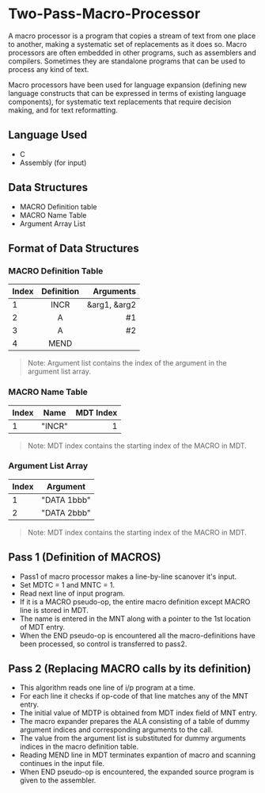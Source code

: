 
# Two-Pass-Macro-Processor
A macro processor is a program that copies a stream of text from one place to another, making a systematic set of replacements as it does so. Macro processors are often embedded in other programs, such as assemblers and compilers. Sometimes they are standalone programs that can be used to process any kind of text.   
  
Macro processors have been used for language expansion (defining new language constructs that can be expressed in terms of existing language components), for systematic text replacements that require decision making, and for text reformatting.
## Language Used
- C
- Assembly (for input)
## Data Structures
- MACRO Definition table
- MACRO Name Table
- Argument Array List 
## Format of Data Structures
### MACRO Definition Table
| Index|      Definition      |  Arguments |
|----------|:-------------:|------:|
| 1 |  INCR  | &arg1, &arg2 |
|2 |    A   |   #1 |
|3 | A | #2 |
|4 | MEND| |
> Note: Argument list contains the index of the argument in the argument list array.
 ### MACRO Name Table
| Index|      Name      |  MDT Index |
|----------|:-------------:|------:|
| 1 |  "INCR"  | 1 |

> Note: MDT index contains the starting index of the MACRO in MDT.
 ### Argument List Array
| Index|      Argument      | 
|----------|:-------------:|
| 1 |  "DATA 1bbb"  |
| 2 | "DATA 2bbb" |

> Note: MDT index contains the starting index of the MACRO in MDT.
## Pass 1 (Definition of MACROS)
- Pass1 of macro processor makes a line-by-line scanover it's input.
- Set MDTC = 1 and MNTC = 1.
- Read next line of input program.
- If it is a MACRO pseudo-op, the entire macro definition except MACRO line is stored in MDT.
- The name is entered in the MNT along with a pointer to the 1st location of MDT entry.
- When the END pseudo-op is encountered all the macro-definitions have been processed, so control is transferred to pass2.
## Pass 2 (Replacing MACRO calls by its definition)
- This algorithm reads one line of i/p program at a time.
- For each line it checks if op-code of that line matches any of the MNT entry.
- The initial value of MDTP is obtained from MDT index field of MNT entry.
- The macro expander prepares the ALA consisting of a table of dummy argument indices and corresponding arguments to the call.
- The value from the argument list is substituted for dummy arguments indices in the macro definition table.
- Reading MEND line in MDT terminates expantion of macro and scanning continues in the input file.
- When END pseudo-op is encountered, the expanded source program is given to the assembler.
